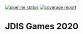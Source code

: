 [![pipeline status](https://depot.dinf.usherbrooke.ca/dinf/projets/h20/eq02-jdisgames/diep.io/badges/master/pipeline.svg)](https://depot.dinf.usherbrooke.ca/dinf/projets/h20/eq02-jdisgames/diep.io/commits/master)
[![coverage report](https://depot.dinf.usherbrooke.ca/dinf/projets/h20/eq02-jdisgames/diep.io/badges/master/coverage.svg)](https://depot.dinf.usherbrooke.ca/dinf/projets/h20/eq02-jdisgames/diep.io/commits/master)

# JDIS Games 2020